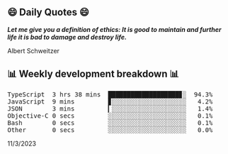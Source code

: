 ## 😄 Daily Quotes 😄

_**Let me give you a definition of ethics: It is good to maintain and further life it is bad to damage and destroy life.**_

Albert Schweitzer



## 📊 Weekly development breakdown 📊

<pre>TypeScript  3 hrs 38 mins  ███████████████████▊░  94.3%
JavaScript  9 mins         ▊░░░░░░░░░░░░░░░░░░░░   4.2%
JSON        3 mins         ▎░░░░░░░░░░░░░░░░░░░░   1.4%
Objective-C 0 secs         ░░░░░░░░░░░░░░░░░░░░░   0.1%
Bash        0 secs         ░░░░░░░░░░░░░░░░░░░░░   0.1%
Other       0 secs         ░░░░░░░░░░░░░░░░░░░░░   0.0%</pre>

11/3/2023